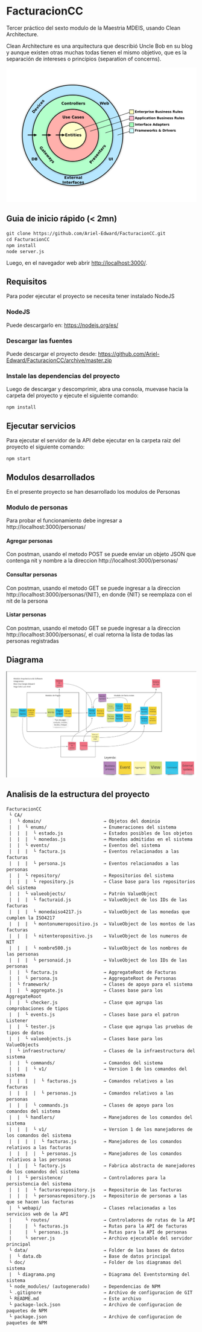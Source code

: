 # FacturacionCC
Tercer práctico del sexto modulo de la Maestria MDEIS, usando Clean Architecture.

Clean Architecture es una arquitectura que describió Uncle Bob en su blog y aunque existen otras muchas todas tienen el mismo objetivo, que es la separación de intereses o principios (separation of concerns).

![Diagrama Clean Architecture del Tio Bob](doc/UncleBobCA.png?raw=true "Diagrama Clean Architecture del Tio Bob")

## Guia de inicio rápido (< 2mn)

```
git clone https://github.com/Ariel-Edward/FacturacionCC.git
cd FacturacionCC
npm install
node server.js
```

Luego, en el navegador web abrir [http://localhost:3000/](http://localhost:3000/).

## Requisitos
Para poder ejecutar el proyecto se necesita tener instalado NodeJS

### NodeJS
Puede descargarlo en: https://nodejs.org/es/

### Descargar las fuentes
Puede descargar el proyecto desde: https://github.com/Ariel-Edward/FacturacionCC/archive/master.zip

### Instale las dependencias del proyecto

Luego de descargar y descomprimir, abra una consola, muevase hacia la carpeta del proyecto y ejecute el siguiente comando:

```
npm install
```

## Ejecutar servicios
Para ejecutar el servidor de la API debe ejecutar en la carpeta raiz del proyecto el siguiente comando:

```
npm start
```

## Modulos desarrollados
En el presente proyecto se han desarrollado los modulos de Personas


### Modulo de personas
Para probar el funcionamiento debe ingresar a http://localhost:3000/personas/

#### Agregar personas

Con postman, usando el metodo POST se puede enviar un objeto JSON que contenga nit y nombre a la direccion http://localhost:3000/personas/

#### Consultar personas

Con postman, usando el metodo GET se puede ingresar a la direccion http://localhost:3000/personas/{NIT}, en donde {NIT} se reemplaza con el nit de la persona

#### Listar personas

Con postman, usando el metodo GET se puede ingresar a la direccion http://localhost:3000/personas/, el cual retorna la lista de todas las personas registradas

## Diagrama
![Diagrama de los modulos](doc/diagrama.png?raw=true "Diagrama event storming")

## Analisis de la estructura del proyecto

```
FacturacionCC 
 └ CA/ 
 |  └ domain/                       → Objetos del dominio
 |  |  └ enums/                     → Enumeraciones del sistema
 |  |  |  └ estado.js               → Estados posibles de los objetos
 |  |  |  └ monedas.js              → Monedas admitidas en el sistema
 |  |  └ events/                    → Eventos del sistema
 |  |  |  └ factura.js              → Eventos relacionados a las facturas
 |  |  |  └ persona.js              → Eventos relacionados a las personas
 |  |  └ repository/                → Repositorios del sistema
 |  |  |  └ repository.js           → Clase base para los repositorios del sistema
 |  |  └ valueobjects/              → Patrón ValueObject
 |  |  |  └ facturaid.js            → ValueObject de los IDs de las facturas
 |  |  |  └ monedaiso4217.js        → ValueObject de las monedas que cumplen la ISO4217
 |  |  |  └ montonumeropositivo.js  → ValueObject de los montos de las facturas
 |  |  |  └ nitenteropositivo.js    → ValueObject de los numeros de NIT
 |  |  |  └ nombre500.js            → ValueObject de los nombres de las personas
 |  |  |  └ personaid.js            → ValueObject de los IDs de las personas
 |  |  └ factura.js                 → AggregateRoot de Facturas
 |  |  └ persona.js                 → AggregateRoot de Personas
 |  └ framework/                    → Clases de apoyo para el sistema
 |  |  └ aggregate.js               → Clases base para los AggregateRoot
 |  |  └ checker.js                 → Clase que agrupa las comprobaciones de tipos
 |  |  └ events.js                  → Clases base para el patron Listener
 |  |  └ tester.js                  → Clase que agrupa las pruebas de tipos de datos
 |  |  └ valueobjects.js            → Clases base para los ValueObjects
 |  └ infraestructure/              → Clases de la infraestructura del sistema
 |  |  └ commands/                  → Comandos del sistema
 |  |  |  └ v1/                     → Version 1 de los comandos del sistema
 |  |  |  |  └ facturas.js          → Comandos relativos a las facturas
 |  |  |  |  └ personas.js          → Comandos relativos a las personas
 |  |  |  └ commands.js             → Clases de apoyo para los comandos del sistema
 |  |  └ handlers/                  → Manejadores de los comandos del sistema
 |  |  |  └ v1/                     → Version 1 de los manejadores de los comandos del sistema
 |  |  |  |  └ facturas.js          → Manejadores de los comandos relativos a las facturas
 |  |  |  |  └ personas.js          → Manejadores de los comandos relativos a las personas
 |  |  |  └ factory.js              → Fabrica abstracta de manejadores de los comandos del sistema
 |  |  └ persistence/               → Controladores para la persistencia del sistema
 |  |  |  └ facturasrepository.js   → Repositorio de las facturas
 |  |  |  └ personasrepository.js   → Repositorio de personas a las que se hacen las facturas
 |  └ webapi/                       → Clases relacionadas a los servicios web de la API
 |     └ routes/                    → Controladores de rutas de la API
 |     |  └ facturas.js             → Rutas para la API de facturas
 |     |  └ personas.js             → Rutas para la API de personas
 |     └ server.js                  → Archivo ejecutable del servidor principal 
 └ data/                            → Folder de las bases de datos
 |  └ data.db                       → Base de datos principal
 └ doc/                             → Folder de los diagramas del sistema
 |  └ diagrama.png                  → Diagrama del Eventstorming del sistema
 └ node_modules/ (autogenerado)     → Dependencias de NPM
 └ .gitignore                       → Archivo de configuracion de GIT
 └ README.md                        → Este archivo
 └ package-lock.json                → Archivo de configuracion de paquetes de NPM
 └ package.json                     → Archivo de configuracion de paquetes de NPM
```
